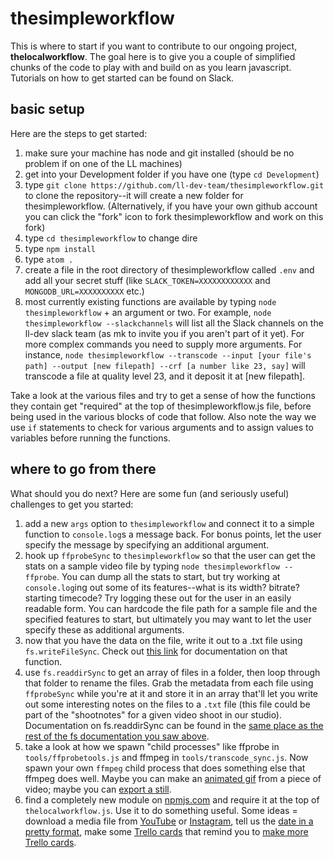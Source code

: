 # thesimpleworkflow

This is where to start if you want to contribute to our ongoing project, **thelocalworkflow**.  The goal here is to give you a couple of simplified chunks of the code to play with and build on as you learn javascript.  Tutorials on how to get started can be found on Slack.

## basic setup

Here are the steps to get started:

1. make sure your machine has node and git installed (should be no problem if on one of the LL machines)
2. get into your Development folder if you have one (type `cd Development`)
3. type `git clone https://github.com/ll-dev-team/thesimpleworkflow.git` to clone the repository--it will create a new folder for thesimpleworkflow.  (Alternatively, if you have your own github account you can click the "fork" icon to fork thesimpleworkflow and work on this fork)
4. type `cd thesimpleworkflow` to change dire
5. type `npm install`
5. type `atom .`
6. create a file in the root directory of thesimpleworkflow called `.env` and add all your secret stuff (like `SLACK_TOKEN=XXXXXXXXXXXX` and `MONGODB_URL=XXXXXXXXXX` etc.)
7. most currently existing functions are available by typing `node thesimpleworkflow` + an argument or two.  For example, `node thesimpleworkflow --slackchannels` will list all the Slack channels on the ll-dev slack team (as mk to invite you if you aren't part of it yet).  For more complex commands you need to supply more arguments.   For instance, `node thesimpleworkflow --transcode --input [your file's path] --output [new filepath] --crf [a number like 23, say]` will transcode a file at quality level 23, and it deposit it at [new filepath].

Take a look at the various files and try to get a sense of how the functions they contain get "required" at the top of thesimpleworkflow.js file, before being used in the various blocks of code that follow. Also note the way we use `if` statements to check for various arguments and to assign values to variables before running the functions.  

## where to go from there

What should you do next?  Here are some fun (and seriously useful) challenges to get you started:

1. add a new `args` option to `thesimpleworkflow` and connect it to a simple function to `console.log`s a message back.  For bonus points, let the user specify the message by specifying an additional argument.
1. hook up `ffprobeSync` to `thesimpleworkflow` so that the user can get the stats on a sample video file by typing `node thesimpleworkflow --ffprobe`.  You can dump all the stats to start, but try working at `console.log`ing out some of its features--what is its width?  bitrate?  starting timecode?  Try logging these out for the user in an easily readable form.  You can hardcode the file path for a sample file and the specified features to start, but ultimately you may want to let the user specify these as additional arguments.
1. now that you have the data on the file, write it out to a .txt file using `fs.writeFileSync`.  Check out [this link](https://nodejs.org/api/fs.html#fs_fs_writefilesync_file_data_options) for documentation on that function.
2. use `fs.readdirSync` to get an array of files in a folder, then loop through that folder to rename the files.  Grab the metadata from each file using `ffprobeSync` while you're at it and store it in an array that'll let you write out some interesting notes on the files to a `.txt` file (this file could be part of the "shootnotes" for a given video shoot in our studio).  Documentation on fs.readdirSync can be found in the [same place as the rest of the fs documentation you saw above](https://nodejs.org/api/fs.html#fs_fs_readdirsync_path_options).
3. take a look at how we spawn "child processes" like ffprobe in `tools/ffprobetools.js` and ffmpeg in `tools/transcode_sync.js`.  Now spawn your own `ffmpeg` child process that does something else that ffmpeg does well.  Maybe you can make an [animated gif](http://www.bugcodemaster.com/article/convert-video-animated-gif-using-ffmpeg) from a piece of video; maybe you can [export a still](https://ffmpeg.org/ffmpeg.html#Video-Options).
6. find a completely new module on [npmjs.com](https://www.npmjs.com/) and require it at the top of `thelocalworkflow.js`.  Use it to do something useful.  Some ideas = download a media file from [YouTube](https://www.npmjs.com/package/youtube-dl) or [Instagram](https://www.npmjs.com/package/instagram-save), tell us the [date in a pretty format](https://www.npmjs.com/package/dateformat), make some [Trello cards](https://www.npmjs.com/package/trello) that remind you to [make more Trello cards](https://media.giphy.com/media/3o7TKO2211wmPgN3Xi/giphy.gif). 
